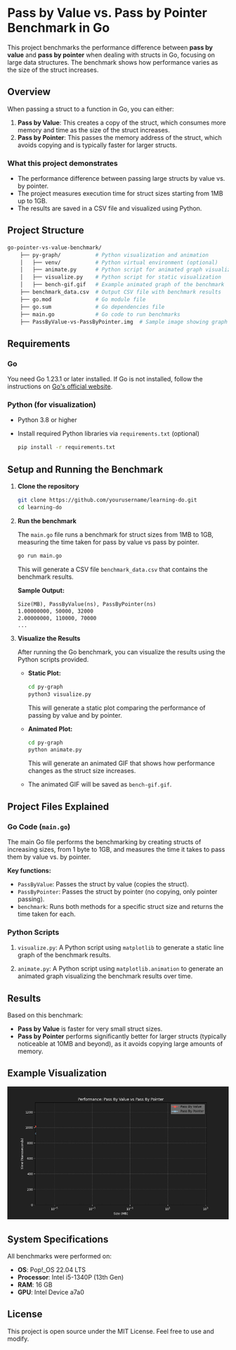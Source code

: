 
# Pass by Value vs. Pass by Pointer Benchmark in Go

This project benchmarks the performance difference between **pass by value** and **pass by pointer** when dealing with structs in Go, focusing on large data structures. The benchmark shows how performance varies as the size of the struct increases.

## Overview

When passing a struct to a function in Go, you can either:

1. **Pass by Value**: This creates a copy of the struct, which consumes more memory and time as the size of the struct increases.
2. **Pass by Pointer**: This passes the memory address of the struct, which avoids copying and is typically faster for larger structs.

### What this project demonstrates

- The performance difference between passing large structs by value vs. by pointer.
- The project measures execution time for struct sizes starting from 1MB up to 1GB.
- The results are saved in a CSV file and visualized using Python.

## Project Structure

```bash
go-pointer-vs-value-benchmark/
    ├── py-graph/           # Python visualization and animation
    │   ├── venv/           # Python virtual environment (optional)
    │   ├── animate.py      # Python script for animated graph visualization
    │   ├── visualize.py    # Python script for static visualization
    │   ├── bench-gif.gif   # Example animated graph of the benchmark
    ├── benchmark_data.csv  # Output CSV file with benchmark results
    ├── go.mod              # Go module file
    ├── go.sum              # Go dependencies file
    ├── main.go             # Go code to run benchmarks
    ├── PassByValue-vs-PassByPointer.img  # Sample image showing graph
```

## Requirements

### Go

You need Go 1.23.1 or later installed. If Go is not installed, follow the instructions on [Go's official website](https://golang.org/doc/install).

### Python (for visualization)

- Python 3.8 or higher
- Install required Python libraries via `requirements.txt` (optional)
  
    ```bash
    pip install -r requirements.txt
    ```

## Setup and Running the Benchmark

1. **Clone the repository**

    ```bash
    git clone https://github.com/yourusername/learning-do.git
    cd learning-do
    ```

2. **Run the benchmark**

    The `main.go` file runs a benchmark for struct sizes from 1MB to 1GB, measuring the time taken for pass by value vs pass by pointer.

    ```bash
    go run main.go
    ```

    This will generate a CSV file `benchmark_data.csv` that contains the benchmark results.

    **Sample Output:**

    ```
    Size(MB), PassByValue(ns), PassByPointer(ns)
    1.00000000, 50000, 32000
    2.00000000, 110000, 70000
    ...
    ```

3. **Visualize the Results**

    After running the Go benchmark, you can visualize the results using the Python scripts provided.

    - **Static Plot:**

        ```bash
        cd py-graph
        python3 visualize.py
        ```

        This will generate a static plot comparing the performance of passing by value and by pointer.

    - **Animated Plot:**

        ```bash
        cd py-graph
        python animate.py
        ```

        This will generate an animated GIF that shows how performance changes as the struct size increases.

    - The animated GIF will be saved as `bench-gif.gif`.

## Project Files Explained

### Go Code (`main.go`)

The main Go file performs the benchmarking by creating structs of increasing sizes, from 1 byte to 1GB, and measures the time it takes to pass them by value vs. by pointer. 

**Key functions:**

- `PassByValue`: Passes the struct by value (copies the struct).
- `PassByPointer`: Passes the struct by pointer (no copying, only pointer passing).
- `benchmark`: Runs both methods for a specific struct size and returns the time taken for each.

### Python Scripts

1. `visualize.py`: A Python script using `matplotlib` to generate a static line graph of the benchmark results.
   
2. `animate.py`: A Python script using `matplotlib.animation` to generate an animated graph visualizing the benchmark results over time.

## Results

Based on this benchmark:

- **Pass by Value** is faster for very small struct sizes.
- **Pass by Pointer** performs significantly better for larger structs (typically noticeable at 10MB and beyond), as it avoids copying large amounts of memory.

## Example Visualization

<img src="py-graph/bench-gif.gif"><img/>

## System Specifications

All benchmarks were performed on:

- **OS**: Pop!_OS 22.04 LTS
- **Processor**: Intel i5-1340P (13th Gen)
- **RAM**: 16 GB
- **GPU**: Intel Device a7a0

## License

This project is open source under the MIT License. Feel free to use and modify.
